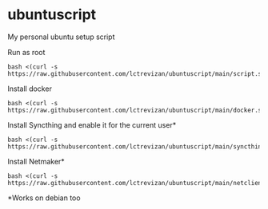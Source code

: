 # ubuntuscript
My personal ubuntu setup script

Run as root
```
bash <(curl -s https://raw.githubusercontent.com/lctrevizan/ubuntuscript/main/script.sh)
```

Install docker
```
bash <(curl -s https://raw.githubusercontent.com/lctrevizan/ubuntuscript/main/docker.sh)
```

Install Syncthing and enable it for the current user*
```
bash <(curl -s https://raw.githubusercontent.com/lctrevizan/ubuntuscript/main/syncthing.sh)
```

Install Netmaker*
```
bash <(curl -s https://raw.githubusercontent.com/lctrevizan/ubuntuscript/main/netclient.sh)
```

*Works on debian too
